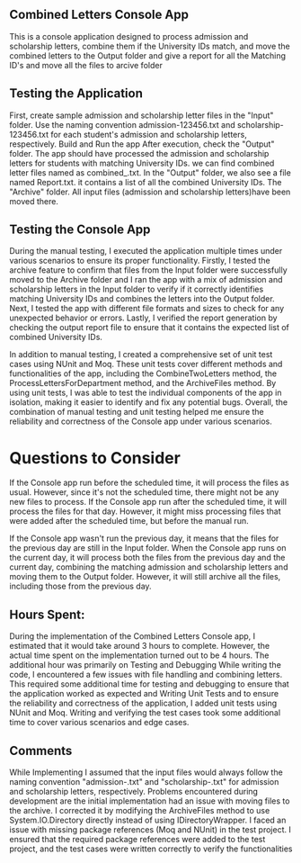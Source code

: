 ## Combined Letters Console App
This is a console application designed to process admission and scholarship letters, combine them if the University IDs match, and move the combined letters to the Output folder and give a report for all the Matching ID's and move all the files to arcive folder

## Testing the Application
First, create sample admission and scholarship letter files in the "Input" folder. Use the naming convention admission-123456.txt and scholarship-123456.txt for each student's admission and scholarship letters, respectively.
Build and Run the app
After execution, check the "Output" folder. The app should have processed the admission and scholarship letters for students with matching University IDs. we can find combined letter files named as combined_<universityId>.txt.
In the "Output" folder, we also see a file named Report.txt. it contains a list of all the combined University IDs.
The "Archive" folder. All input files (admission and scholarship letters)have been moved there.

## Testing the Console App

During the manual testing, I executed the application multiple times under various scenarios to ensure its proper functionality. Firstly, I tested the archive feature to confirm that files from the Input folder were successfully moved to the Archive folder and I ran the app with a mix of admission and scholarship letters in the Input folder to verify if it correctly identifies matching University IDs and combines the letters into the Output folder. Next, I tested the app with different file formats and sizes to check for any unexpected behavior or errors. Lastly, I verified the report generation by checking the output report file to ensure that it contains the expected list of combined University IDs.

In addition to manual testing, I created a comprehensive set of unit test cases using NUnit and Moq. These unit tests cover different methods and functionalities of the app, including the CombineTwoLetters method, the ProcessLettersForDepartment method, and the ArchiveFiles method. By using unit tests, I was able to test the individual components of the app in isolation, making it easier to identify and fix any potential bugs. Overall, the combination of manual testing and unit testing helped me ensure the reliability and correctness of the Console app under various scenarios.

# Questions to Consider

If the Console app run before the scheduled time, it will process the files as usual. However, since it's not the scheduled time, there might not be any new files to process.
If the Console app run after the scheduled time, it will process the files for that day. However, it might miss processing files that were added after the scheduled time, but before the manual run.

If the Console app wasn't run the previous day, it means that the files for the previous day are still in the Input folder.
When the Console app runs on the current day, it will process both the files from the previous day and the current day, combining the matching admission and scholarship letters and moving them to the Output folder. However, it will still archive all the files, including those from the previous day.

## Hours Spent:

During the implementation of the Combined Letters Console app, I estimated that it would take around 3 hours to complete. However, the actual time spent on the implementation turned out to be 4 hours. The additional hour was primarily on Testing and Debugging While writing the code, I encountered a few issues with file handling and combining letters. This required some additional time for testing and debugging to ensure that the application worked as expected and Writing Unit Tests and to ensure the reliability and correctness of the application, I added unit tests using NUnit and Moq. Writing and verifying the test cases took some additional time to cover various scenarios and edge cases.

## Comments 
While Implementing I assumed that the input files would always follow the naming convention "admission-.txt" and "scholarship-.txt" for admission and scholarship letters, respectively.
Problems encountered during development are the initial implementation had an issue with moving files to the archive. I corrected it by modifying the ArchiveFiles method to use System.IO.Directory directly instead of using IDirectoryWrapper.
I faced an issue with missing package references (Moq and NUnit) in the test project. I ensured that the required package references were added to the test project, and the test cases were written correctly to verify the functionalities

